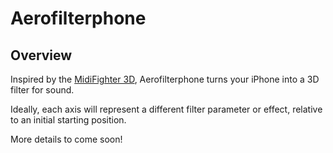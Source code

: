 
# Aerofilterphone

## Overview

Inspired by the [MidiFighter 3D](https://www.midifighter.com/#3D), Aerofilterphone turns your iPhone into a 3D filter for sound. 

Ideally, each axis will represent a different filter parameter or effect, relative to an initial starting position.

More details to come soon!


